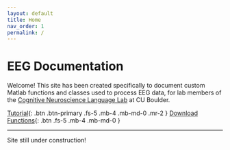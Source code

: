 ```yaml
---
layout: default
title: Home
nav_order: 1
permalink: /
---
```


# EEG Documentation 

Welcome! This site has been created specifically to document custom Matlab functions and classes used to process EEG data, for lab members of the [Cognitive Neuroscience Language Lab](https://www.colorado.edu/lab/kimlab/) at CU Boulder.

[Tutorial](#tutorial){: .btn .btn-primary .fs-5 .mb-4 .mb-md-0 .mr-2 } [Download Functions](https://github.com/just-the-docs/just-the-docs){: .btn .fs-5 .mb-4 .mb-md-0 }

---

Site still under construction!


